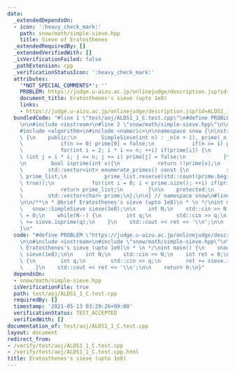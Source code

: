 ```yaml
---
data:
  _extendedDependsOn:
  - icon: ':heavy_check_mark:'
    path: snow/math/simple-sieve.hpp
    title: Sieve of Eratosthenes
  _extendedRequiredBy: []
  _extendedVerifiedWith: []
  _isVerificationFailed: false
  _pathExtension: cpp
  _verificationStatusIcon: ':heavy_check_mark:'
  attributes:
    '*NOT_SPECIAL_COMMENTS*': ''
    PROBLEM: https://judge.u-aizu.ac.jp/onlinejudge/description.jsp?id=ALDS1_1_C
    document_title: Eratosthenes's sieve (upto 1e8)
    links:
    - https://judge.u-aizu.ac.jp/onlinejudge/description.jsp?id=ALDS1_1_C
  bundledCode: "#line 1 \"test/aoj/ALDS1_1_C.test.cpp\"\n#define PROBLEM \"https://judge.u-aizu.ac.jp/onlinejudge/description.jsp?id=ALDS1_1_C\"\
    \n\n#include <iostream>\n#line 2 \"snow/math/simple-sieve.hpp\"\n\n#include <vector>\n\
    #include <algorithm>\n#include <numeric>\n\nnamespace snow {\n\nstruct SimpleSieve\
    \ {\n    public:\n        SimpleSieve(int n) : _n(n + 1), prime(_n, true) {\n\
    \            if(n >= 0) prime[0] = false;\n            if(n >= 1) prime[1] = false;\n\
    \            for(int i = 2; i * i <= n; ++i) if(prime[i]) {\n                for\
    \ (int j = i * i; j <= n; j += i) prime[j] = false;\n            }\n        }\n\
    \n        bool isprime(int x){\n            return !!prime[x];\n        }\n\n\
    \        std::vector<int> enumerate_primes() const {\n            std::vector<int>\
    \ prime_list;\n            prime_list.reserve(std::count(prime.begin(), prime.end(),\
    \ true));\n            for(int i = 0; i < prime.size(); ++i) if(prime[i]) prime_list.emplace_back(i);\n\
    \            return prime_list;\n        }\n\n    protected:\n        int _n;\n\
    \        std::vector<char> prime;\n};\n\n} // namespace snow\n#line 5 \"test/aoj/ALDS1_1_C.test.cpp\"\
    \n\n/**\n * @brief Eratosthenes's sieve (upto 1e8)\n * \n */\nint main() {\n \
    \   snow::SimpleSieve sieve(1e8);\n\n    int N;\n    std::cin >> N;\n    int ret\
    \ = 0;\n    while(N--) {\n        int q;\n        std::cin >> q;\n        ret\
    \ += sieve.isprime(q);\n    }\n    std::cout << ret << '\\n';\n\n    return 0;\n\
    }\n"
  code: "#define PROBLEM \"https://judge.u-aizu.ac.jp/onlinejudge/description.jsp?id=ALDS1_1_C\"\
    \n\n#include <iostream>\n#include \"snow/math/simple-sieve.hpp\"\n\n/**\n * @brief\
    \ Eratosthenes's sieve (upto 1e8)\n * \n */\nint main() {\n    snow::SimpleSieve\
    \ sieve(1e8);\n\n    int N;\n    std::cin >> N;\n    int ret = 0;\n    while(N--)\
    \ {\n        int q;\n        std::cin >> q;\n        ret += sieve.isprime(q);\n\
    \    }\n    std::cout << ret << '\\n';\n\n    return 0;\n}"
  dependsOn:
  - snow/math/simple-sieve.hpp
  isVerificationFile: true
  path: test/aoj/ALDS1_1_C.test.cpp
  requiredBy: []
  timestamp: '2021-05-13 03:29:26+09:00'
  verificationStatus: TEST_ACCEPTED
  verifiedWith: []
documentation_of: test/aoj/ALDS1_1_C.test.cpp
layout: document
redirect_from:
- /verify/test/aoj/ALDS1_1_C.test.cpp
- /verify/test/aoj/ALDS1_1_C.test.cpp.html
title: Eratosthenes's sieve (upto 1e8)
---
```

